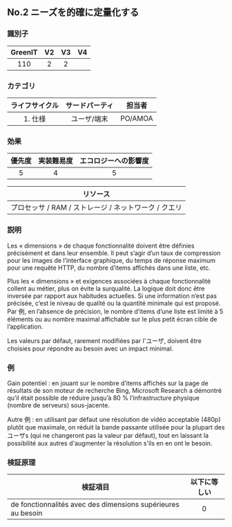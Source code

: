 ## No.2 ニーズを的確に定量化する

### 識別子

| GreenIT |  V2  |  V3  |  V4  |
|:-------:|:----:|:----:|:----:|
|   110   | 2  | 2  |      |

### カテゴリ

| ライフサイクル |  サードパーティ  |  担当者  |
|:---------:|:----:|:----:|
| 1. 仕様 | ユーザ/端末 | PO/AMOA |

### 効果

| 優先度 |      実装難易度       |  エコロジーへの影響度    |
|:-------------------:|:-------------------------:|:---------------------:|
| 5 | 4 | 5 |

|リソース                                      |
|:----------------------------------------------------------:|
|プロセッサ  / RAM / ストレージ / ネットワーク / クエリ    |

### 説明

Les « dimensions » de chaque fonctionnalité doivent être définies précisément et dans leur ensemble. Il peut s’agir 
d’un taux de compression pour les images de l’interface graphique, du temps de réponse maximum pour une requête HTTP, 
du nombre d’items affichés dans une liste, etc.

Plus les « dimensions » et exigences associées à chaque fonctionnalité collent au métier, plus on évite la surqualité.
La logique doit donc être inversée par rapport aux habitudes actuelles. Si une information n’est pas précisée, 
c’est le niveau de qualité ou la quantité minimale qui est proposé. Par 例, en l’absence de précision, 
le nombre d’items d’une liste est limité à 5 éléments ou au nombre maximal affichable sur le plus petit écran cible de l’application.

Les valeurs par défaut, rarement modifiées par l'ユーザ, doivent être choisies pour répondre au besoin avec un impact minimal.

### 例

Gain potentiel : en jouant sur le nombre d’items affichés sur la page de résultats de son moteur de recherche Bing, 
Microsoft Research a démontré qu’il était possible de réduire jusqu’à 80 % l’infrastructure physique (nombre de serveurs) sous-jacente.

Autre 例 : en utilisant par défaut une résolution de vidéo acceptable (480p) plutôt que maximale, on réduit la bande passante 
utilisée pour la plupart des ユーザs (qui ne changeront pas la valeur par défaut), tout en laissant la possibilité aux autres 
d'augmenter la résolution s'ils en en ont le besoin.

### 検証原理

| 検証項目     | 以下に等しい   |  
|-------------------|:-------------------------:|
| de fonctionnalités avec des dimensions supérieures au besoin	| 0 |
